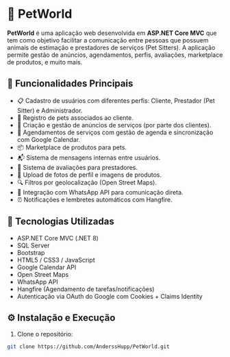 # 🐾 PetWorld

**PetWorld** é uma aplicação web desenvolvida em **ASP.NET Core MVC** que tem como objetivo facilitar a comunicação entre pessoas que possuem animais de estimação e prestadores de serviços (Pet Sitters). A aplicação permite gestão de anúncios, agendamentos, perfis, avaliações, marketplace de produtos, e muito mais.

## 🚀 Funcionalidades Principais

- 📋 Cadastro de usuários com diferentes perfis: Cliente, Prestador (Pet Sitter) e Administrador.
- 🐶 Registro de pets associados ao cliente.
- 📢 Criação e gestão de anúncios de serviços (por parte dos clientes).
- 📅 Agendamentos de serviços com gestão de agenda e sincronização com Google Calendar.
- 📦 Marketplace de produtos para pets.
- 📬 Sistema de mensagens internas entre usuários.
- 🌟 Sistema de avaliações para prestadores.
- 📂 Upload de fotos de perfil e imagens de produtos.
- 🔍 Filtros por geolocalização (Open Street Maps).
- 📱 Integração com WhatsApp API para comunicação direta.
- ⏰ Notificações e lembretes automáticos com Hangfire.

## 🧰 Tecnologias Utilizadas

- ASP.NET Core MVC (.NET 8)
- SQL Server
- Bootstrap
- HTML5 / CSS3 / JavaScript
- Google Calendar API
- Open Street Maps
- WhatsApp API
- Hangfire (Agendamento de tarefas/notificações)
- Autenticação via OAuth do Google com Cookies + Claims Identity

## ⚙️ Instalação e Execução

1. Clone o repositório:
```bash
git clone https://github.com/AnderssHupp/PetWorld.git
